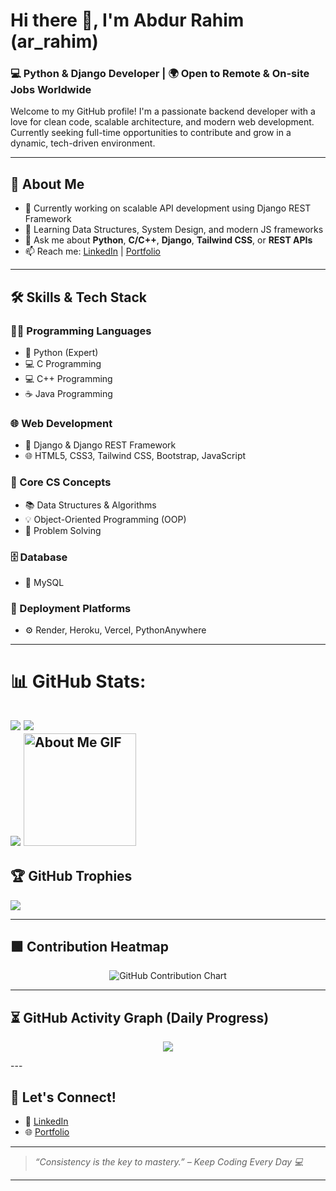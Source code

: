 # Hi there 👋, I'm Abdur Rahim (ar_rahim)

### 💻 Python & Django Developer | 🌍 Open to Remote & On-site Jobs Worldwide

Welcome to my GitHub profile! I'm a passionate backend developer with a love for clean code, scalable architecture, and modern web development. Currently seeking full-time opportunities to contribute and grow in a dynamic, tech-driven environment.

---

## 🚀 About Me

- 🔭 Currently working on scalable API development using Django REST Framework
- 🌱 Learning Data Structures, System Design, and modern JS frameworks
- 💬 Ask me about **Python**, **C/C++**, **Django**, **Tailwind CSS**, or **REST APIs**
- 📫 Reach me: [LinkedIn](https://www.linkedin.com/in/arrahim0) | [Portfolio](https://ar-rahim-cxtp.onrender.com/)

---

## 🛠️ Skills & Tech Stack

### 👨‍💻 Programming Languages
- 🐍 Python (Expert)
- 💻 C Programming
- 💻 C++ Programming
- ☕ Java Programming

### 🌐 Web Development
- 🧩 Django & Django REST Framework
- 🌐 HTML5, CSS3, Tailwind CSS, Bootstrap, JavaScript

### 🧠 Core CS Concepts
- 📚 Data Structures & Algorithms
- 💡 Object-Oriented Programming (OOP)
- 🧩 Problem Solving

### 🗄️ Database
- 🐬 MySQL

### 🚀 Deployment Platforms
- ⚙️ Render, Heroku, Vercel, PythonAnywhere

---
# 📊 GitHub Stats:
![](https://github-readme-stats.vercel.app/api/top-langs/?username=asrahim88&theme=radical&border=false&include_all_commits=true&count_private=true&layout=compact)
![](https://github-readme-stats.vercel.app/api?username=asrahim88&theme=radical&_border=false&include_all_commits=true&count_private=true)<br/>
![](https://github-readme-streak-stats.herokuapp.com/?user=asrahim88&theme=radical&hide_border=false)
<img src="https://github.com/7oSkaaa/7oSkaaa/blob/main/Images/about_me.gif?raw=true" alt="About Me GIF" width="180px">
<br/>
---
## 🏆 GitHub Trophies
![](https://github-profile-trophy.vercel.app/?username=asrahim88&theme=radical&no-frame=false&no-bg=true&margin-w=4)
<!--START_SECTION:waka-->
---

## 🟩 Contribution Heatmap

<p align="center">
  <img src="https://ghchart.rshah.org/asrahim88" alt="GitHub Contribution Chart" />
</p>

---

## ⏳ GitHub Activity Graph (Daily Progress)

<p align="center">
  <img src="https://github-readme-activity-graph.vercel.app/graph?username=asrahim88&theme=radical&custom_title=🔥%20Daily%20Coding%20Activity%20Graph" />
</p>
---

## 📣 Let's Connect!

- 💼 [LinkedIn](https://www.linkedin.com/in/arrahim0)
- 🌐 [Portfolio](https://ar-rahim-cxtp.onrender.com)

---

> _“Consistency is the key to mastery.” – Keep Coding Every Day 💻_

---
